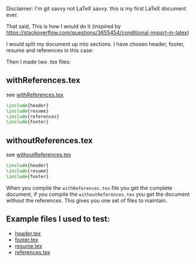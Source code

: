 Disclaimer: I'm git savvy not LaTeX savvy. this is my first LaTeX document ever.

That said, This is how I would do it (inspired by https://stackoverflow.com/questions/3655454/conditional-import-in-latex)

I would split my document up into sections. I have chosen header, footer, resume and references in this case:

Then I made two .tex files:

## withReferences.tex
see [withReferences.tex](withReferences.tex)
```latex
\include{header}
\include{resume}
\include{references}
\include{footer}
```

## withoutReferences.tex
see [withoutReferences.tex](withoutReferences.tex)
```latex
\include{header}
\include{resume}
\include{footer}
```

When you compile the `withReferences.tex` file you get the complete document, if you compile the `withoutReferences.tex` you get the document without the references. This gives you one set of files to maintain.

## Example files I used to test:
* [header.tex](header.tex)
* [footer.tex](footer.tex)
* [resume.tex](resume.tex)
* [references.tex](references.tex)
